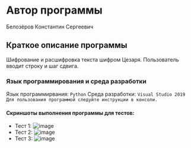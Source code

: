 # Автор программы
Белозёров Константин Сергеевич

## Краткое описание программы
Шифрование и расшифровка текста шифром Цезаря. Пользователь вводит строку и шаг сдвига. 

### Язык программирования и среда разработки
Язык программирвания: ` Python `
Среда разработки: ` Visual Studio 2019 `
`Для пользования программой следуйте инструкции в консоли.`

#### Скриншоты выполнения программы для тестов:
- Тест 1:
![image](https://user-images.githubusercontent.com/114245476/207740192-27f18cc0-62fb-4f9f-bafd-a68d849dd04f.png)
- Тест 2:
![image](https://user-images.githubusercontent.com/114245476/207740402-371ff119-81ff-42d0-a266-670e35dfb7d2.png)
- Тест 3:
![image](https://user-images.githubusercontent.com/114245476/207740480-a700883f-85af-4d02-8524-75d4e0a4fddf.png)
